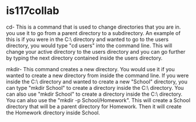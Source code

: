# is117collab

cd- This is a command that is used to change directories that you are in. you use it to go from a parent directory to a subdirectory. An example of this is if you were in the C:\ directory and wanted to go to the users directory, you would type "cd users" into the command line. This will change your active directory to the users directory and you can go further by typing the next directory contained inside the users directory.

mkdir- This command creates a new directory. You would use it if you wanted to create a new directory from inside the command line. If you were inside the C:\ directory and wanted to create a new "School" directory, you can type "mkdir School" to create a directory inside the C:\ directory. You can also use "mkdir School" to create a directory inside the C:\ directory. You can also use the "mkdir -p School/Homework". This will create a School directory that will be a parent directory for Homework. Then it will create the Homework directory inside School. 
